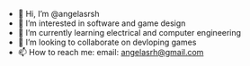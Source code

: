 - 👋 Hi, I’m @angelasrsh
- 👀 I’m interested in software and game design
- 🌱 I’m currently learning electrical and computer engineering
- 💞️ I’m looking to collaborate on devloping games
- 📫 How to reach me: email: angelasrh@gmail.com

<!---
angelasrsh/angelasrsh is a ✨ special ✨ repository because its `README.md` (this file) appears on your GitHub profile.
You can click the Preview link to take a look at your changes.
--->
